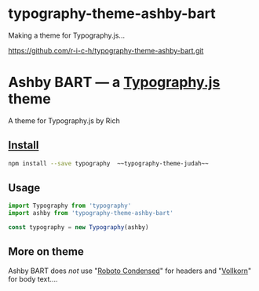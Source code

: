 # typography-theme-ashby-bart
Making a theme for Typography.js...

https://github.com/r-i-c-h/typography-theme-ashby-bart.git

# Ashby BART — a <a href='https://github.com/kyleamathews/typography.js'>Typography.js</a> theme

A theme for Typography.js by Rich <a href='https://richwerden.com'>

## Install
```bash
npm install --save typography  ~~typography-theme-judah~~
```
## Usage
```javascript
import Typography from 'typography'
import ashby from 'typography-theme-ashby-bart'

const typography = new Typography(ashby)
```
## More on theme

Ashby BART does *not* use "<a href='https://fonts.google.com/specimen/Roboto+Condensed'>Roboto Condensed</a>" for headers and "<a href='https://fonts.google.com/specimen/Vollkorn'>Vollkorn</a>" for body text....